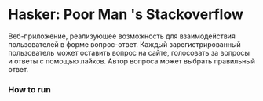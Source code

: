 # Hasker:  Poor  Man 's  Stackoverflow 
Веб-приложение, реализующее возможность для взаимодействия пользователей в форме вопрос-ответ. 
Каждый зарегистрированный пользователь может оставить вопрос на сайте, голосовать за вопросы и ответы с помощью лайков. 
Автор вопроса может выбрать правильный ответ.

### How to run
```

``` 